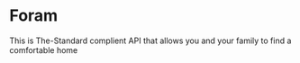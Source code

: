 # Foram
This is The-Standard complient API  that allows you and  your family  to find  a comfortable home
